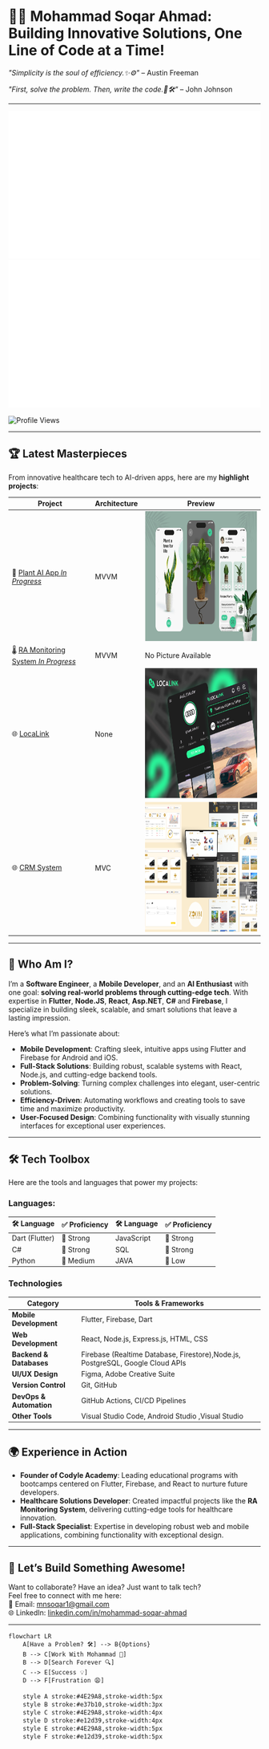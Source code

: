 # 👨‍💻 Mohammad Soqar Ahmad: Building Innovative Solutions, One Line of Code at a Time!
*"Simplicity is the soul of efficiency.✨⚙️"*  – Austin Freeman 

*"First, solve the problem. Then, write the code.🧠🛠️"* – John Johnson 

---
 

<a href="https://github.com/MohammadSoqar">
<img src="https://raw.githubusercontent.com/Mohammad-soqar/github-stats/master/generated/overview.svg#gh-dark-mode-only" />
<img src="https://raw.githubusercontent.com/Mohammad-soqar/github-stats/master/generated/languages.svg#gh-dark-mode-only" />

</a>  



![Profile Views](https://komarev.com/ghpvc/?username=MohammadSoqar)  

---

## 🏆 **Latest Masterpieces**  
From innovative healthcare tech to AI-driven apps, here are my **highlight projects**:

| **Project**                                                                                         | **Architecture** | **Preview**                                                                                                                             |
|-----------------------------------------------------------------------------------------------------|------------------|-----------------------------------------------------------------------------------------------------------------------------------------|
| 🌱 [Plant AI App *In Progress*](https://github.com/Mohammad-soqar/Plant_AI) | MVVM | <img src="https://github.com/Mohammad-soqar/Mohammad-soqar/blob/main/assets/plantai.png" alt="Plant AI App" width="400" height="259">         |
| 🌡️ [RA Monitoring System *In Progress*](https://github.com/Mohammad-soqar/rmts)| MVVM|No Picture Available |
| 🌐 [LocaLink](https://github.com/Mohammad-soqar/localink_sm)| None | <img src="https://github.com/Mohammad-soqar/Mohammad-soqar/blob/main/assets/localink.png" alt="MedFlow ERP System" width="400" height="259">                       |
| 🌐 [CRM System](https://github.com/Mohammad-soqar/ZoomTourismWeb)| MVC | <img src="https://github.com/Mohammad-soqar/Mohammad-soqar/blob/main/assets/zoomtourism.png" alt="MedFlow ERP System" width="400" height="259">                       |



---

## 🚀 **Who Am I?**  
I’m a **Software Engineer**, a **Mobile Developer**, and an **AI Enthusiast** with one goal: **solving real-world problems through cutting-edge tech**. With expertise in **Flutter**, **Node.JS**, **React**, **Asp.NET**, **C#** and **Firebase**, I specialize in building sleek, scalable, and smart solutions that leave a lasting impression.

Here’s what I’m passionate about:  
- **Mobile Development**: Crafting sleek, intuitive apps using Flutter and Firebase for Android and iOS.  
- **Full-Stack Solutions**: Building robust, scalable systems with React, Node.js, and cutting-edge backend tools.  
- **Problem-Solving**: Turning complex challenges into elegant, user-centric solutions.  
- **Efficiency-Driven**: Automating workflows and creating tools to save time and maximize productivity.  
- **User-Focused Design**: Combining functionality with visually stunning interfaces for exceptional user experiences.  

---

## 🛠️ **Tech Toolbox**  
Here are the tools and languages that power my projects:  

### **Languages:**  
| 🛠️ Language      | ✅ Proficiency | 🛠️ Language    | ✅ Proficiency |
|-------------------|---------------|----------------|---------------|
| Dart (Flutter)    | 💪 Strong     | JavaScript     | 💪 Strong     |
| C#            | 💪 Strong     | SQL            | 💪 Strong     |
| Python            | 💪 Medium     | JAVA            | 💪 Low     |


### **Technologies**  
| **Category**             | **Tools & Frameworks**                                                 |
|---------------------------|------------------------------------------------------------------------|
| **Mobile Development**    | Flutter, Firebase, Dart                                               |
| **Web Development**       | React, Node.js, Express.js, HTML, CSS                                 |
| **Backend & Databases**   | Firebase (Realtime Database, Firestore),Node.js, PostgreSQL, Google Cloud APIs|
| **UI/UX Design**          | Figma, Adobe Creative Suite                                    |
| **Version Control**       | Git, GitHub                                                 |
| **DevOps & Automation**   | GitHub Actions, CI/CD Pipelines                                       |
| **Other Tools**           | Visual Studio Code, Android Studio ,Visual Studio                                   |


---

## 🌍 **Experience in Action**  
- **Founder of Codyle Academy**: Leading educational programs with bootcamps centered on Flutter, Firebase, and React to nurture future developers.  
- **Healthcare Solutions Developer**: Created impactful projects like the **RA Monitoring System**, delivering cutting-edge tools for healthcare innovation.  
- **Full-Stack Specialist**: Expertise in developing robust web and mobile applications, combining functionality with exceptional design.  
 

---

## 🎯 **Let’s Build Something Awesome!**  
Want to collaborate? Have an idea? Just want to talk tech?  
Feel free to connect with me here:  
📧 Email: [mnsoqar1@gmail.com](mailto:mnsoqar1@gmail.com)  
🌐 LinkedIn: [linkedin.com/in/mohammad-soqar-ahmad](https://www.linkedin.com/in/mohammad-soqar-ahmad/)  

---

```mermaid
flowchart LR
    A[Have a Problem? 🛠️] --> B{Options}
    B --> C[Work With Mohammad 🚀]
    B --> D[Search Forever 🔍]
    C --> E[Success 💡]
    D --> F[Frustration 😩]

    style A stroke:#4E29A8,stroke-width:5px
    style B stroke:#e37b10,stroke-width:3px
    style C stroke:#4E29A8,stroke-width:4px
    style D stroke:#e12d39,stroke-width:4px
    style E stroke:#4E29A8,stroke-width:5px
    style F stroke:#e12d39,stroke-width:5px
